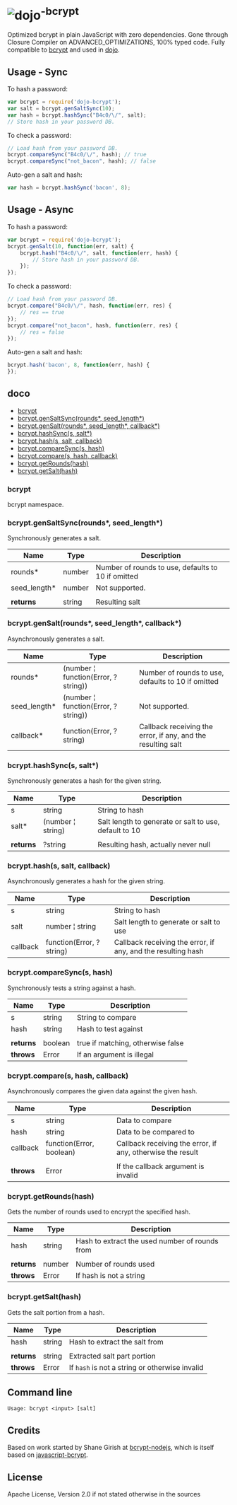 <img src="https://raw.github.com/dcodeIO/dojo/master/dojo-small.png" alt="dojo" /><sup>-bcrypt</sup>
===========
Optimized bcrypt in plain JavaScript with zero dependencies. Gone through Closure Compiler on ADVANCED_OPTIMIZATIONS,
100% typed code. Fully compatible to [bcrypt](https://npmjs.org/package/bcrypt) and used in [dojo](https://github.com/dcodeIO/dojo).

Usage - Sync
------------
To hash a password: 

```javascript
var bcrypt = require('dojo-bcrypt');
var salt = bcrypt.genSaltSync(10);
var hash = bcrypt.hashSync("B4c0/\/", salt);
// Store hash in your password DB.
```

To check a password: 

```javascript
// Load hash from your password DB.
bcrypt.compareSync("B4c0/\/", hash); // true
bcrypt.compareSync("not_bacon", hash); // false
```

Auto-gen a salt and hash:

```javascript
var hash = bcrypt.hashSync('bacon', 8);
```

Usage - Async
-------------
To hash a password: 

```javascript
var bcrypt = require('dojo-bcrypt');
bcrypt.genSalt(10, function(err, salt) {
    bcrypt.hash("B4c0/\/", salt, function(err, hash) {
        // Store hash in your password DB.
    });
});
```

To check a password: 

```javascript
// Load hash from your password DB.
bcrypt.compare("B4c0/\/", hash, function(err, res) {
    // res == true
});
bcrypt.compare("not_bacon", hash, function(err, res) {
    // res = false
});
```

Auto-gen a salt and hash:

```javascript
bcrypt.hash('bacon', 8, function(err, hash) {
});
```

## doco

  - [bcrypt](#bcrypt)
  - [bcrypt.genSaltSync(rounds\*, seed_length\*)](#bcryptgensaltsyncrounds-seed_length)
  - [bcrypt.genSalt(rounds\*, seed_length\*, callback\*)](#bcryptgensaltrounds-seed_length-callback)
  - [bcrypt.hashSync(s, salt\*)](#bcrypthashsyncs-salt)
  - [bcrypt.hash(s, salt, callback)](#bcrypthashs-salt-callback)
  - [bcrypt.compareSync(s, hash)](#bcryptcomparesyncs-hash)
  - [bcrypt.compare(s, hash, callback)](#bcryptcompares-hash-callback)
  - [bcrypt.getRounds(hash)](#bcryptgetroundshash)
  - [bcrypt.getSalt(hash)](#bcryptgetsalthash)

### bcrypt
bcrypt namespace.


### bcrypt.genSaltSync(rounds\*, seed_length\*)
Synchronously generates a salt.

| Name | Type | Description |
| ---- | ---- | ----------- |
| rounds\* | number | Number of rounds to use, defaults to 10 if omitted |
| seed_length\* | number | Not supported. |
|   |||
| **returns** | string | Resulting salt

### bcrypt.genSalt(rounds\*, seed_length\*, callback\*)
Asynchronously generates a salt.

| Name | Type | Description |
| ---- | ---- | ----------- |
| rounds\* | (number &#166; function(Error, ?string)) | Number of rounds to use, defaults to 10 if omitted |
| seed_length\* | (number &#166; function(Error, ?string)) | Not supported. |
| callback\* | function(Error, ?string) | Callback receiving the error, if any, and the resulting salt |

### bcrypt.hashSync(s, salt\*)
Synchronously generates a hash for the given string.

| Name | Type | Description |
| ---- | ---- | ----------- |
| s | string | String to hash |
| salt\* | (number &#166; string) | Salt length to generate or salt to use, default to 10 |
|   |||
| **returns** | ?string | Resulting hash, actually never null

### bcrypt.hash(s, salt, callback)
Asynchronously generates a hash for the given string.

| Name | Type | Description |
| ---- | ---- | ----------- |
| s | string | String to hash |
| salt | number &#166; string | Salt length to generate or salt to use |
| callback | function(Error, ?string) | Callback receiving the error, if any, and the resulting hash |

### bcrypt.compareSync(s, hash)
Synchronously tests a string against a hash.

| Name | Type | Description |
| ---- | ---- | ----------- |
| s | string | String to compare |
| hash | string | Hash to test against |
|   |||
| **returns** | boolean | true if matching, otherwise false
| **throws** | Error | If an argument is illegal

### bcrypt.compare(s, hash, callback)
Asynchronously compares the given data against the given hash.

| Name | Type | Description |
| ---- | ---- | ----------- |
| s | string | Data to compare |
| hash | string | Data to be compared to |
| callback | function(Error, boolean) | Callback receiving the error, if any, otherwise the result |
|   |||
| **throws** | Error | If the callback argument is invalid

### bcrypt.getRounds(hash)
Gets the number of rounds used to encrypt the specified hash.

| Name | Type | Description |
| ---- | ---- | ----------- |
| hash | string | Hash to extract the used number of rounds from |
|   |||
| **returns** | number | Number of rounds used
| **throws** | Error | If hash is not a string

### bcrypt.getSalt(hash)
Gets the salt portion from a hash.

| Name | Type | Description |
| ---- | ---- | ----------- |
| hash | string | Hash to extract the salt from |
|   |||
| **returns** | string | Extracted salt part portion
| **throws** | Error | If `hash` is not a string or otherwise invalid

Command line
------------
`Usage: bcrypt <input> [salt]`

Credits
-------
Based on work started by Shane Girish at [bcrypt-nodejs](https://github.com/shaneGirish/bcrypt-nodejs), which is itself
based on [javascript-bcrypt](http://code.google.com/p/javascript-bcrypt/).

License
-------
Apache License, Version 2.0 if not stated otherwise in the sources
